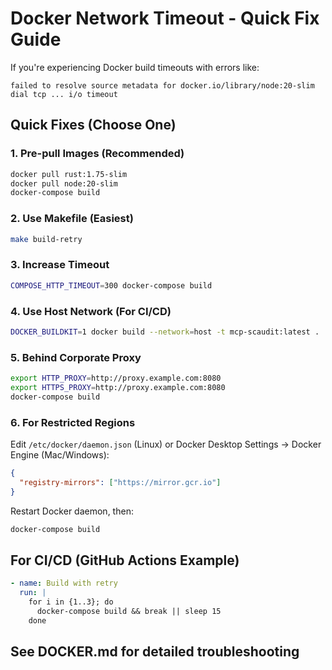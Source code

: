 # Docker Network Timeout - Quick Fix Guide

If you're experiencing Docker build timeouts with errors like:
```
failed to resolve source metadata for docker.io/library/node:20-slim
dial tcp ... i/o timeout
```

## Quick Fixes (Choose One)

### 1. Pre-pull Images (Recommended)
```bash
docker pull rust:1.75-slim
docker pull node:20-slim
docker-compose build
```

### 2. Use Makefile (Easiest)
```bash
make build-retry
```

### 3. Increase Timeout
```bash
COMPOSE_HTTP_TIMEOUT=300 docker-compose build
```

### 4. Use Host Network (For CI/CD)
```bash
DOCKER_BUILDKIT=1 docker build --network=host -t mcp-scaudit:latest .
```

### 5. Behind Corporate Proxy
```bash
export HTTP_PROXY=http://proxy.example.com:8080
export HTTPS_PROXY=http://proxy.example.com:8080
docker-compose build
```

### 6. For Restricted Regions
Edit `/etc/docker/daemon.json` (Linux) or Docker Desktop Settings → Docker Engine (Mac/Windows):
```json
{
  "registry-mirrors": ["https://mirror.gcr.io"]
}
```
Restart Docker daemon, then:
```bash
docker-compose build
```

## For CI/CD (GitHub Actions Example)
```yaml
- name: Build with retry
  run: |
    for i in {1..3}; do
      docker-compose build && break || sleep 15
    done
```

## See DOCKER.md for detailed troubleshooting
